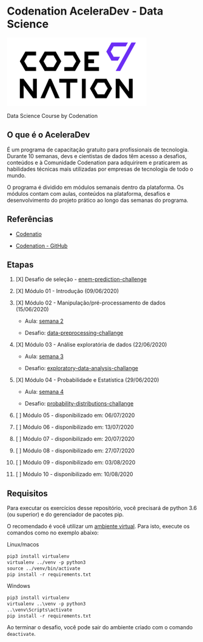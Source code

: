 # Codenation AceleraDev - Data Science

![Codenation](logo.png)

Data Science Course by Codenation

## O que é o AceleraDev

É um programa de capacitação gratuito para profissionais de tecnologia. Durante 10 semanas, devs e cientistas de dados têm acesso a desafios, conteúdos e à Comunidade Codenation para adquirirem e praticarem as habilidades técnicas mais utilizadas por empresas de tecnologia de todo o mundo.

O programa é dividido em módulos semanais dentro da plataforma. Os módulos contam com aulas, conteúdos na plataforma, desafios e desenvolvimento do projeto prático ao longo das semanas do programa.

## Referências

- [Codenatio](https://www.codenation.dev/)

- [Codenation - GitHub](https://github.com/codenation-dev/Data-Science-Online)


## Etapas

1. [X] Desafio de seleção - [enem-prediction-challenge](00-enem-prediction-challenge)

2. [X] Módulo 01 - Introdução (09/06/2020)

3. [X] Módulo 02 - Manipulação/pré-processamento de dados (15/06/2020)

	- Aula: [semana 2](https://github.com/gabipz/data-science-codenation/tree/master/00-classes/week-02)

	- Desafio: [data-preprocessing-challange](02-data-preprocessing-challange) 

4. [X] Módulo 03 - Análise exploratória de dados (22/06/2020)

	- Aula: [semana 3](https://github.com/gabipz/data-science-codenation/tree/master/00-classes/week-03)

	- Desafio: [exploratory-data-analysis-challange](03-basic-statistics-challange) 

5. [X] Módulo 04 - Probabilidade e Estatística (29/06/2020)
	
	- Aula: [semana 4](https://github.com/gabipz/data-science-codenation/tree/master/00-classes/week-04)

	- Desafio: [probability-distributions-challange](04-probability-distributions-challange)

6. [ ] Módulo 05 - disponibilizado em: 06/07/2020

7. [ ] Módulo 06 - disponibilizado em: 13/07/2020

8. [ ] Módulo 07 - disponibilizado em: 20/07/2020

9. [ ] Módulo 08 - disponibilizado em: 27/07/2020

10. [ ] Módulo 09 - disponibilizado em: 03/08/2020

11. [ ] Módulo 10 - disponibilizado em: 10/08/2020


## Requisitos

Para executar os exercícios desse repositório, você precisará de python 3.6 (ou superior) e do gerenciador de pacotes pip.

O recomendado é você utilizar um [ambiente virtual](https://pythonacademy.com.br/blog/python-e-virtualenv-como-programar-em-ambientes-virtuais). Para isto, execute os comandos como no exemplo abaixo:

Linux/macos
```
pip3 install virtualenv
virtualenv ../venv -p python3
source ../venv/bin/activate 
pip install -r requirements.txt
```

Windows
```
pip3 install virtualenv
virtualenv ..\venv -p python3
..\venv\Scripts\activate
pip install -r requirements.txt
```

Ao terminar o desafio, você pode sair do ambiente criado com o comando ```deactivate```.